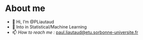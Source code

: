 # About me

- 👋 Hi, I’m @PLiautaud
- 👀 Into in Statistical/Machine Learning
- 📫 _How to reach me :_ paul.liautaud@etu.sorbonne-universite.fr

<!---
PLiautaud/PLiautaud is a ✨ special ✨ repository because its `README.md` (this file) appears on your GitHub profile.
You can click the Preview link to take a look at your changes.
--->
